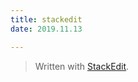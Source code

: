 ```yaml
---
title: stackedit 
date: 2019.11.13

---
```


> Written with [StackEdit](https://stackedit.io/).
<!--stackedit_data:
eyJoaXN0b3J5IjpbLTE3ODUwNjk3NTZdfQ==
-->